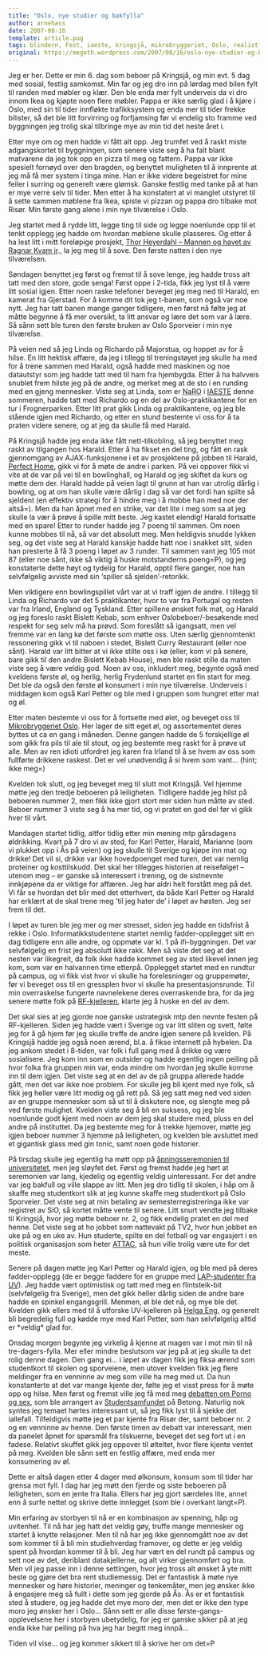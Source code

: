 ```yaml
---
title: "Oslo, nye studier og bakfylla"
author: arnehass
date: 2007-08-16
template: article.pug
tags: blindern, Fest, iaeste, kringsjå, mikrobryggeriet, Oslo, realistforeningen, thor heyerdahl
original: https://megoth.wordpress.com/2007/08/16/oslo-nye-studier-og-bakfylla/
---
```


<p>Jeg er her. Dette er min 6. dag som beboer på Kringsjå, og min evt. 5 dag med sosial, festlig samkomst. Min far og jeg dro inn på lørdag med bilen fylt til randen med møbler og klær. Den ble enda mer fylt underveis da vi dro innom Ikea og kjøpte noen flere møbler. Pappa er ikke særlig glad i å kjøre i Oslo, med sin til tider innfløkte trafikksystem og enda mer til tider frekke bilister, så det ble litt forvirring og forfjamsing før vi endelig sto framme ved byggningen jeg trolig skal tilbringe mye av min tid det neste året i.</p>
<span class="more"></span>
<p>Etter mye om og men hadde vi fått alt opp. Jeg trumfet ved å raskt miste adgangskortet til byggningen, som senere viste seg å ha falt blant matvarene da jeg tok opp en pizza til meg og fattern. Pappa var ikke spesielt fornøyd over den bragden, og benyttet muligheten til å innprente at jeg må få mer system i tinga mine. Han er ikke videre begeistret for mine feiler i surring og generelt være glømsk. Ganske festlig med tanke på at han er mye verre selv til tider. Men etter å ha konstatert at vi manglet utstyret til å sette sammen møblene fra Ikea, spiste vi pizzan og pappa dro tilbake mot Risør. Min første gang alene i min nye tilværelse i Oslo.</p>
<p>Jeg startet med å rydde litt, legge ting til side og legge noenlunde opp til et tenkt opplegg jeg hadde om hvordan møblene skulle plasseres. Og etter å ha lest litt i mitt foreløpige prosjekt, <a href="http://www.bokkilden.no/SamboWeb/produkt.do?produktId=143622&amp;rom=MP">Thor Heyerdahl – Mannen og havet av Ragnar Kvam jr</a>., la jeg meg til å sove. Den første natten i den nye tilværelsen.</p>
<p>Søndagen benyttet jeg først og fremst til å sove lenge, jeg hadde tross alt tatt med den store, gode senga! Først oppe i 2-tida, fikk jeg lyst til å være litt sosial igjen. Etter noen raske telefoner beveget jeg meg ned til Harald, en kamerat fra Gjerstad. For å komme dit tok jeg t-banen, som også var noe nytt. Jeg har tatt banen mange ganger tidligere, men først nå følte jeg at måtte begynne å få mer oversikt, ta litt ansvar og lære det som var å lære. Så sånn sett ble turen den første bruken av Oslo Sporveier i min nye tilværelse.</p>
<p>På veien ned så jeg Linda og Richardo på Majorstua, og hoppet av for å hilse. En litt hektisk affære, da jeg i tillegg til treningstøyet jeg skulle ha med for å trene sammen med Harald, også hadde med maskinen og noe datautstyr som jeg hadde tatt med til ham fra hjembygda. Etter å ha halvveis snublet frem hilste jeg på de andre, og merket meg at de sto i en runding med en gjeng mennesker. Viste seg at Linda, som er <abbr title="National Reception Officer">NaRO</abbr> i <a href="http://iaeste.no/">IAESTE</a> denne sommeren, hadde tatt med Richardo og en del av Oslo-praktikantene for en tur i Frognerparken. Etter litt prat gikk Linda og praktikantene, og jeg ble stående igjen med Richardo, og etter en stund bestemte vi oss for å ta praten videre senere, og at jeg da skulle få med Harald.</p>
<p>På Kringsjå hadde jeg enda ikke fått nett-tilkobling, så jeg benyttet meg raskt av tilgangen hos Harald. Etter å ha fikset en del ting, og fått en rask gjennomgang av AJAX-funksjonene i et av prosjektene på jobben til Harald, <a href="http://www.perfecthome.no/">Perfect Home</a>, gikk vi for å møte de andre i parken. På vei oppover fikk vi vite at de var på vei til en bowlinghall, og Harald og jeg skiftet da kurs og møtte dem der. Harald hadde på veien lagt til grunn at han var utrolig dårlig i bowling, og at om han skulle være dårlig i dag så var det fordi han spilte så sjeldent (en effektiv strategi for å hindre meg i å mobbe han med noe der altså=). Men da han åpnet med en strike, var det lite i meg som sa at jeg skulle la vær å prøve å spille mitt beste. Jeg kastet elendig! Harald fortsatte med en spare! Etter to runder hadde jeg 7 poeng til sammen. Om noen kunne mobbes til nå, så var det absolutt meg. Men heldigvis snudde lykken seg, og det viste seg at Harald kanskje hadde hatt noe i snakket sitt, siden han presterte å få 3 poeng i løpet av 3 runder. Til sammen vant jeg 105 mot 87 (eller noe sånt, ikke så viktig å huske motstanderns poeng=P), og jeg konstaterte dette høyt og tydelig for Harald, opptil flere ganger, noe han selvfølgelig avviste med sin ‘spiller så sjelden’-retorikk.</p>
<p>Men viktigere enn bowlingspillet vårt var at vi traff igjen de andre. I tillegg til Linda og Richardo var det 5 praktikanter, hvor to var fra Portugal og resten var fra Irland, England og Tyskland. Etter spillene ønsket folk mat, og Harald og jeg foreslo raskt Bislett Kebab, som enhver Oslobeboer/-besøkende med respekt for seg selv må ha prøvd. Som foreslått så igangsatt, men vel fremme var en lang kø det første som møtte oss. Uten særlig gjennomtenkt ressonering gikk vi til naboen i stedet, Bislett Curry Restaurant (eller noe sånt). Harald var litt bitter at vi ikke stilte oss i kø (eller, kom vi på senere, bare gikk til den andre Bislett Kebab House), men ble raskt stille da maten viste seg å være veldig god. Noen av oss, inkludert meg, begynte også med kveldens første øl, og herlig, herlig Frydenlund startet en fin start for meg. Det ble da også den første øl konsumert i min nye tilværelse. Underveis i middagen kom også Karl Petter og ble med i gruppen som hungret etter mat og øl.</p>
<p>Etter maten bestemte vi oss for å fortsette med ølet, og beveget oss til <a href="http://www.omb.no/index.php">Mikrobryggeriet Oslo</a>. Her lager de sitt eget øl, og assortementet deres byttes ut ca en gang i måneden. Denne gangen hadde de 5 forskjellige øl som gikk fra pils til ale til stout, og jeg bestemte meg raskt for å prøve ut alle. Men av ren idioti utfordret jeg karen fra Irland til å se hvem av oss som fullførte drikkene raskest. Det er vel unødvendig å si hvem som vant… (hint; ikke meg=)</p>
<p>Kvelden tok slutt, og jeg beveget meg til slutt mot Kringsjå. Vel hjemme møtte jeg den tredje beboeren på leiligheten. Tidligere hadde jeg hilst på beboeren nummer 2, men fikk ikke gjort stort mer siden hun måtte av sted. Beboer nummer 3 viste seg å ha mer tid, og vi pratet en god del før vi gikk hver til vårt.</p>
<p>Mandagen startet tidlig, altfor tidlig etter min mening mtp gårsdagens øldrikking. Kvart på 7 dro vi av sted, for Karl Petter, Harald, Marianne (som vi plukket opp i Ås på veien) og jeg skulle til Sverige og kjøpe inn mat og drikke! Det vil si, drikke var ikke hovedpoenget med turen, det var nemlig proteiner og kosttilskudd. Det skal her tillegges historien at reisefølget – utenom meg – er ganske så interessert i trening, og de sistnevnte innkjøpene da er viktige for affæren. Jeg har aldri helt forstått meg på det. Vi får se hvordan det blir med det etterhvert, da både Karl Petter og Harald har erklært at de skal trene meg ’til jeg hater de’ i løpet av høsten. Jeg ser frem til det.</p>
<p>I løpet av turen ble jeg mer og mer stresset, siden jeg hadde en tidsfrist å rekke i Oslo. Informatikkstudentene startet nemlig fadder-opplegget sitt en dag tidligere enn alle andre, og oppmøte var kl. 1 på ifi-byggningen. Det var selvfølgelig en frist jeg absolutt ikke rakk. Men så viste det seg at det nesten var likegreit, da folk ikke hadde kommet seg av sted likevel innen jeg kom, som var en halvannen time etterpå. Opplegget startet med en rundtur på campus, og vi fikk vist hvor vi skulle ha forelesninger og gruppemøter, før vi beveget oss til en gressplen hvor vi skulle ha presentasjonsrunde. Til min overraskelse fungerte navnelekene deres overraskende bra, for da jeg senere møtte folk på <a href="http://www.realistforeningen.no/visSide.php?SideID=kjellern">RF-kjelleren</a>, klarte jeg å huske en del av dem.</p>
<p>Det skal sies at jeg gjorde noe ganske ustrategisk mtp den nevnte festen på RF-kjelleren. Siden jeg hadde vært i Sverige og var litt sliten og svett, følte jeg for å gå hjem før jeg skulle treffe de andre igjen senere på kvelden. På Kringsjå hadde jeg også noen ærend, bl.a. å fikse internett på hybelen. Da jeg ankom stedet i 8-tiden, var folk i full gang med å drikke og være sosialisere. Jeg kom inn som en outsider og hadde egentlig ingen peiling på hvor folka fra gruppen min var, enda mindre om hvordan jeg skulle komme inn til dem igjen. Det viste seg at en del av de på gruppa allerede hadde gått, men det var ikke noe problem. For skulle jeg bli kjent med nye folk, så fikk jeg heller være litt modig og gå rett på. Så jeg satt meg ned ved siden av en gruppe mennesker som så ut til å diskutere noe, og slengte meg på ved første mulighet. Kvelden viste seg å bli en suksess, og jeg ble noenlunde godt kjent med noen av dem jeg skal studere med, pluss en del andre på instituttet. Da jeg bestemte meg for å trekke hjemover, møtte jeg igjen beboer nummer 3 hjemme på leiligheten, og kvelden ble avsluttet med et gigantisk glass med gin tonic, samt noen gode historier.</p>
<p>På tirsdag skulle jeg egentlig ha møtt opp på <a href="http://www.sio.no/wps/portal/!ut/p/kcxml/04_Sj9SPykssy0xPLMnMz0vM0Y_QjzKLN4p3dwLJgFkm-pHIIgbxjnABX4_83FT9IKBEpDlQIsBSPyonNT0xuVI_WN9bP0C_IDc0otzb0REABM1YRg!!/delta/base64xml/L0lJSk03dWlDU1lBIS9JTGpBQU15QUJFUkVSRUlrLzRGR2dkWW5LSjBGUm9YZnJDRUEhLzdfMF9QOS85?WCM_PORTLET=PC_7_0_P9_WCM&amp;WCM_GLOBAL_CONTEXT=/wps/wcm/connect/SiO/Studentliv/Fadderordningen+UiO/Nye+studenter/">åpningsseremonien til universitetet</a>, men jeg sløyfet det. Først og fremst hadde jeg hørt at seremonien var lang, kjedelig og egentlig veldig uinteressant. For det andre var jeg bakfull og ville slappe av litt. Men jeg dro tidlig til skolen, i håp om å skaffe meg studentkort slik at jeg kunne skaffe meg studentkort på Oslo Sporveier. Det viste seg at min betaling av semesterregistreringa ikke var registret av SiO, så kortet måtte vente til senere. Litt snurt vendte jeg tilbake til Kringsjå, hvor jeg møtte beboer nr. 2, og fikk endelig pratet en del med henne. Det viste seg at ho jobbet som nattevakt på TV2, hvor hun jobbet en uke på og en uke av. Hun studerte, spilte en del fotball og var engasjert i en politisk organisasjon som heter <a href="http://www.uio.no/studentliv/studentforeninger/politikk/attac.html">ATTAC</a>, så hun ville trolig være ute for det meste.</p>
<p>Senere på dagen møtte jeg Karl Petter og Harald igjen, og ble med på deres fadder-opplegg (de er begge faddere for en gruppe med <a href="http://www.uio.no/studier/program/lektor/">LAP-studenter fra UV</a>). Jeg hadde vært optimistisk og tatt med meg en flintsteik-bit (selvfølgelig fra Sverige), men det gikk heller dårlig siden de andre bare hadde en spinkel engangsgrill. Menmen, øl ble det nå, og mye ble det. Kvelden gikk ellers med til å utforske UV-kjelleren på <a href="http://www.uio.no/om_uio/navn/eng.html">Helga Eng</a>, og generelt bli begredelig full og kødde mye med Karl Petter, som han selvfølgelig alltid er *veldig* glad for.</p>
<p>Onsdag morgen begynte jeg virkelig å kjenne at magen var i mot min til nå tre-dagers-fylla. Mer eller mindre beslutsom var jeg på at jeg skulle ta det rolig denne dagen. Den gang ei… i løpet av dagen fikk jeg fiksa ærend som studentkort til skolen og sporveiene, men utover kvelden fikk jeg flere meldinger fra en venninne av meg som ville ha meg med ut. Da hun konstanterte at det var mange kjente der, følte jeg et visst press for å møte opp og hilse. Men først og fremst ville jeg få med meg <a href="http://studio.studentersamfundet.no/program/event/2129">debatten om Porno og sex</a>, som ble arrangert av <a href="http://www.studentersamfundet.no/lokaler.php?lokale=Betong">Studentsamfundet</a> på Betong. Naturlig nok syntes jeg temaet hørtes interessant ut, så jeg fikk lyst til å sjekke det iallefall. Tilfeldigvis møtte jeg et par kjente fra Risør der, samt beboer nr. 2 og en venninne av henne. Den første timen av debatt var interessant, men da panelet åpnet for spørsmål fra tilskuerne, beveget det seg fort ut i en fadese. Relativt skuffet gikk jeg oppover til ølteltet, hvor flere kjente ventet på meg. Kvelden ble sånn sett en festlig affære, med enda mer konsumering av øl.</p>
<p>Dette er altså dagen etter 4 dager med ølkonsum, konsum som til tider har grensa mot fyll. I dag har jeg møtt den fjerde og siste beboeren på leiligheten, som en jente fra Italia. Ellers har jeg gjort særdeles lite, annet enn å surfe nettet og skrive dette innlegget (som ble i overkant langt=P).</p>
<p>Min erfaring av storbyen til nå er en kombinasjon av spenning, håp og uvitenhet. Til nå har jeg hatt det veldig gøy, truffe mange mennesker og startet å knytte relasjoner. Men til nå har jeg ikke gjennomgått noe av det som kommer til å bli min studiehverdag framover, og dette er jeg veldig spent på hvordan kommer til å bli. Jeg har vært en del rundt på campus og sett noe av det, deriblant datakjellerne, og alt virker gjennomført og bra. Men vil jeg passe inn i denne settingen, hvor jeg tross alt ønsket å yte mitt beste og gjøre det bra rent studiemessig. Det er fantastisk å møte nye mennesker og høre historier, meninger og tenkemåter, men jeg ønsker ikke å engasjere meg så fullt i dette som jeg gjorde på Ås. Ås er et fantastisk sted å studere, og jeg hadde det mye moro der, men det er ikke den type moro jeg ønsker her i Oslo… Sånn sett er alle disse første-gangs-opplevelsene her i storbyen ubetydelig, for jeg er ganske sikker på at jeg enda ikke har peiling på hva jeg har begitt meg innpå…</p>
<p>Tiden vil vise… og jeg kommer sikkert til å skrive her om det=P</p>
